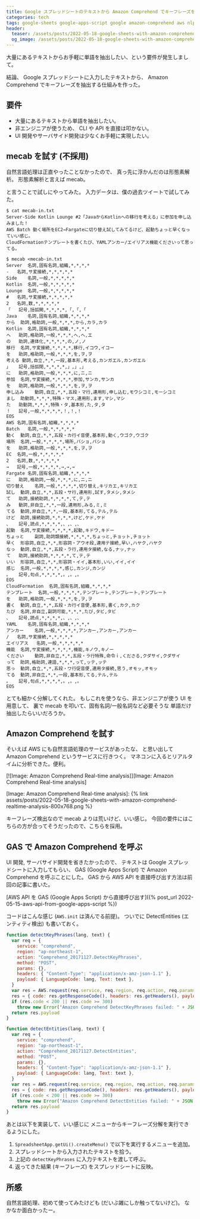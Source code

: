 ```yaml
---
title: Google スプレッドシートのテキストから Amazon Comprehend でキーフレーズを抽出
categories: tech
tags: google-sheets google-apps-script google amazon-comprehend aws nlp mecab
header:
  teaser: /assets/posts/2022-05-18-google-sheets-with-amazon-comprehend-1200x630.png
  og_image: /assets/posts/2022-05-18-google-sheets-with-amazon-comprehend-1200x630.png
---
```


大量にあるテキストからお手軽に単語を抽出したい、という要件が発生しまして。

結論、 Google スプレッドシートに入力したテキストから、
Amazon Comprehend でキーフレーズを抽出する仕組みを作った。

<!--more-->

## 要件

* 大量にあるテキストから単語を抽出したい。
* 非エンジニアが使うため、 CLI や API を直接は叩かない。
* UI 開発やサーバサイド開発は少なくお手軽に実現したい。

## mecab を試す (不採用)

自然言語処理は正直やったことなかったので、
真っ先に浮かんだのは形態素解析。
形態素解析と言えば mecab。

と言うことで試しにやってみた。
入力データは、僕の過去ツイートで試してみた。

```console
$ cat mecab-in.txt
Server-Side Kotlin Lounge #2「JavaからKotlinへの移行を考える」に参加を申し込みました！
AWS Batch 動く場所をEC2→Fargateに切り替え試してみてるけど、起動ちょっと早くなっていい感じ。
CloudFormationテンプレートを書くたび、YAMLアンカー/エイリアス機能くださいって思ってる。

$ mecab <mecab-in.txt
Server	名詞,固有名詞,組織,*,*,*,*
-	名詞,サ変接続,*,*,*,*,*
Side	名詞,一般,*,*,*,*,*
Kotlin	名詞,一般,*,*,*,*,*
Lounge	名詞,一般,*,*,*,*,*
#	名詞,サ変接続,*,*,*,*,*
2	名詞,数,*,*,*,*,*
「	記号,括弧開,*,*,*,*,「,「,「
Java	名詞,固有名詞,組織,*,*,*,*
から	助詞,格助詞,一般,*,*,*,から,カラ,カラ
Kotlin	名詞,固有名詞,組織,*,*,*,*
へ	助詞,格助詞,一般,*,*,*,へ,ヘ,エ
の	助詞,連体化,*,*,*,*,の,ノ,ノ
移行	名詞,サ変接続,*,*,*,*,移行,イコウ,イコー
を	助詞,格助詞,一般,*,*,*,を,ヲ,ヲ
考える	動詞,自立,*,*,一段,基本形,考える,カンガエル,カンガエル
」	記号,括弧閉,*,*,*,*,」,」,」
に	助詞,格助詞,一般,*,*,*,に,ニ,ニ
参加	名詞,サ変接続,*,*,*,*,参加,サンカ,サンカ
を	助詞,格助詞,一般,*,*,*,を,ヲ,ヲ
申し込み	動詞,自立,*,*,五段・マ行,連用形,申し込む,モウシコミ,モーシコミ
まし	助動詞,*,*,*,特殊・マス,連用形,ます,マシ,マシ
た	助動詞,*,*,*,特殊・タ,基本形,た,タ,タ
！	記号,一般,*,*,*,*,！,！,！
EOS
AWS	名詞,固有名詞,組織,*,*,*,*
Batch	名詞,一般,*,*,*,*,*
動く	動詞,自立,*,*,五段・カ行イ音便,基本形,動く,ウゴク,ウゴク
場所	名詞,一般,*,*,*,*,場所,バショ,バショ
を	助詞,格助詞,一般,*,*,*,を,ヲ,ヲ
EC	名詞,一般,*,*,*,*,*
2	名詞,数,*,*,*,*,*
→	記号,一般,*,*,*,*,→,→,→
Fargate	名詞,固有名詞,組織,*,*,*,*
に	助詞,格助詞,一般,*,*,*,に,ニ,ニ
切り替え	名詞,一般,*,*,*,*,切り替え,キリカエ,キリカエ
試し	動詞,自立,*,*,五段・サ行,連用形,試す,タメシ,タメシ
て	助詞,接続助詞,*,*,*,*,て,テ,テ
み	動詞,非自立,*,*,一段,連用形,みる,ミ,ミ
てる	動詞,非自立,*,*,一段,基本形,てる,テル,テル
けど	助詞,接続助詞,*,*,*,*,けど,ケド,ケド
、	記号,読点,*,*,*,*,、,、,、
起動	名詞,サ変接続,*,*,*,*,起動,キドウ,キドー
ちょっと	副詞,助詞類接続,*,*,*,*,ちょっと,チョット,チョット
早く	形容詞,自立,*,*,形容詞・アウオ段,連用テ接続,早い,ハヤク,ハヤク
なっ	動詞,自立,*,*,五段・ラ行,連用タ接続,なる,ナッ,ナッ
て	助詞,接続助詞,*,*,*,*,て,テ,テ
いい	形容詞,自立,*,*,形容詞・イイ,基本形,いい,イイ,イイ
感じ	名詞,一般,*,*,*,*,感じ,カンジ,カンジ
。	記号,句点,*,*,*,*,。,。,。
EOS
CloudFormation	名詞,固有名詞,組織,*,*,*,*
テンプレート	名詞,一般,*,*,*,*,テンプレート,テンプレート,テンプレート
を	助詞,格助詞,一般,*,*,*,を,ヲ,ヲ
書く	動詞,自立,*,*,五段・カ行イ音便,基本形,書く,カク,カク
たび	名詞,非自立,副詞可能,*,*,*,たび,タビ,タビ
、	記号,読点,*,*,*,*,、,、,、
YAML	名詞,固有名詞,組織,*,*,*,*
アンカー	名詞,一般,*,*,*,*,アンカー,アンカー,アンカー
/	名詞,サ変接続,*,*,*,*,*
エイリアス	名詞,一般,*,*,*,*,*
機能	名詞,サ変接続,*,*,*,*,機能,キノウ,キノー
ください	動詞,非自立,*,*,五段・ラ行特殊,命令ｉ,くださる,クダサイ,クダサイ
って	助詞,格助詞,連語,*,*,*,って,ッテ,ッテ
思っ	動詞,自立,*,*,五段・ワ行促音便,連用タ接続,思う,オモッ,オモッ
てる	動詞,非自立,*,*,一段,基本形,てる,テル,テル
。	記号,句点,*,*,*,*,。,。,。
EOS
```

とても細かく分解してくれた。
もしこれを使うなら、非エンジニアが使う UI を用意して、
裏で mecab を叩いて、固有名詞/一般名詞など必要そうな
単語だけ抽出したらいいだろうか。

## Amazon Comprehend を試す

そいえば AWS にも自然言語処理のサービスがあったな、
と思い出して Amazon Comprehend というサービスに行きつく。
マネコンに入るとリアルタイムに分析できた。便利。

[![Image: Amazon Comprehend Real-time analysis]][Image: Amazon Comprehend Real-time analysis]

[Image: Amazon Comprehend Real-time analysis]: {% link assets/posts/2022-05-18-google-sheets-with-amazon-comprehend-realtime-analysis-800x768.png %}

キーフレーズ検出なので mecab よりは荒いけど、いい感じ。
今回の要件にはこちらの方が合ってそうだったので、こちらを採用。

## GAS で Amazon Comprehend を呼ぶ

UI 開発, サーバサイド開発を省きたかったので、
テキストは Google スプレッドシートに入力してもらい、
GAS (Google Apps Script) で Amazon Comprehend を呼ぶことにした。
GAS から AWS API を直接呼び出す方法は前回の記事に書いた。

[AWS API を GAS (Google Apps Script) から直接呼び出す]({% post_url 2022-05-15-aws-api-from-google-apps-script %})

コードはこんな感じ (`AWS.init` は済んでる前提)。
ついでに DetectEntities (エンティティ検出) も書いておく。

```javascript
function detectKeyPhrases(lang, text) {
  var req = {
    service: "comprehend",
    region: "ap-northeast-1",
    action: "Comprehend_20171127.DetectKeyPhrases",
    method: "POST",
    params: {},
    headers: { "Content-Type": "application/x-amz-json-1.1" },
    payload: { LanguageCode: lang, Text: text },
  }
  var res = AWS.request(req.service, req.region, req.action, req.params, req.method, req.payload, req.headers)
  res = { code: res.getResponseCode(), headers: res.getHeaders(), payload: JSON.parse(res.getContentText()) }
  if (res.code < 200 || res.code >= 300)
    throw new Error("Amazon Comprehend DetectKeyPhrases failed: " + JSON.stringify(res))
  return res.payload
}

function detectEntities(lang, text) {
  var req = {
    service: "comprehend",
    region: "ap-northeast-1",
    action: "Comprehend_20171127.DetectEntities",
    method: "POST",
    params: {},
    headers: { "Content-Type": "application/x-amz-json-1.1" },
    payload: { LanguageCode: lang, Text: text },
  }
  var res = AWS.request(req.service, req.region, req.action, req.params, req.method, req.payload, req.headers)
  res = { code: res.getResponseCode(), headers: res.getHeaders(), payload: JSON.parse(res.getContentText()) }
  if (res.code < 200 || res.code >= 300)
    throw new Error("Amazon Comprehend DetectEntities failed: " + JSON.stringify(res))
  return res.payload
}
```

あとは以下を実装して、いい感じに
メニューからキーフレーズ分解を実行できるようにした。

1. `SpreadsheetApp.getUi().createMenu()` で以下を実行するメニューを追加。
2. スプレッドシートから入力されたテキストを拾う。
3. 上記の `detectKeyPhrases` に入力テキストを渡して呼ぶ。
4. 返ってきた結果 (キーフレーズ) をスプレッドシートに反映。

## 所感

自然言語処理、初めて使ってみたけども (だいぶ雑にしか触ってないけど)。
なかなか面白かったー。
